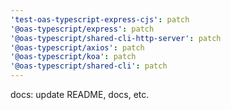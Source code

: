 ```yaml
---
'test-oas-typescript-express-cjs': patch
'@oas-typescript/express': patch
'@oas-typescript/shared-cli-http-server': patch
'@oas-typescript/axios': patch
'@oas-typescript/koa': patch
'@oas-typescript/shared-cli': patch
---
```


docs: update README, docs, etc.
